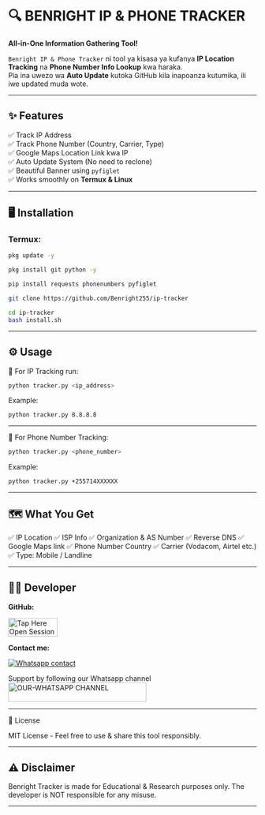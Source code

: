 # 🔍 BENRIGHT IP & PHONE TRACKER

**All-in-One Information Gathering Tool!**

`Benright IP & Phone Tracker` ni tool ya kisasa ya kufanya **IP Location Tracking** na **Phone Number Info Lookup** kwa haraka.  
Pia ina uwezo wa **Auto Update** kutoka GitHub kila inapoanza kutumika, ili iwe updated muda wote.

---

## ✨ **Features**

✅ Track IP Address  
✅ Track Phone Number (Country, Carrier, Type)  
✅ Google Maps Location Link kwa IP  
✅ Auto Update System (No need to reclone)  
✅ Beautiful Banner using `pyfiglet`  
✅ Works smoothly on **Termux & Linux**

---

## 🖥️ **Installation**

### Termux:

```bash
pkg update -y
```

```bash
pkg install git python -y
```

```bash
pip install requests phonenumbers pyfiglet
```

```bash
git clone https://github.com/Benright255/ip-tracker
```

```bash
cd ip-tracker
bash install.sh
```


---
## ⚙️ **Usage**

📍 For IP Tracking run:
```bash
python tracker.py <ip_address>
```

Example:
```bash
python tracker.py 8.8.8.8
```

---

📲 For Phone Number Tracking:
```bash
python tracker.py <phone_number>
```

Example:
```bash
python tracker.py +255714XXXXXX
```

---

## 🗺️ **What You Get**

✅ IP Location
✅ ISP Info
✅ Organization & AS Number
✅ Reverse DNS
✅ Google Maps link
✅ Phone Number Country
✅ Carrier (Vodacom, Airtel etc.)
✅ Type: Mobile / Landline


---

## 👨‍💻 **Developer**

**GitHub:**

<a href= "https://github.com/Benright255/fork"><img title="Tap Here Open Session Site" src="https://img.shields.io/badge/FORK MY GITHUB-h?color=brown&style=for-the-badge&logo=msi" width="100" height="38.45"/></a></p>

**Contact me:**

[![Whatsapp contact](https://img.shields.io/badge/Contact-Ben%20Innovate-25D366?style=for-the-badge&logo=whatsapp)](https://wa.me/+25511384026)

Support by following our Whatsapp channel
 <a href="https://whatsapp.com/channel/0029VajWBCv3QxS8gM0I260Y"><img title="OUR-WHATSAPP CHANNEL" src="https://img.shields.io/badge/OUR-WHATSAPP CHANNEL-h?color=green&style=for-the-badge&logo=whatsapp" width="280" height="38.45"/></a></p>

---

📝 License

MIT License - Feel free to use & share this tool responsibly.


---

## ⚠️ **Disclaimer**

Benright Tracker is made for Educational & Research purposes only.
The developer is NOT responsible for any misuse.

---
